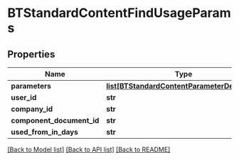 # BTStandardContentFindUsageParams

## Properties
Name | Type | Description | Notes
------------ | ------------- | ------------- | -------------
**parameters** | [**list[BTStandardContentParameterDefinition]**](BTStandardContentParameterDefinition.md) |  | [optional] 
**user_id** | **str** |  | [optional] 
**company_id** | **str** |  | [optional] 
**component_document_id** | **str** |  | [optional] 
**used_from_in_days** | **str** |  | [optional] 

[[Back to Model list]](../README.md#documentation-for-models) [[Back to API list]](../README.md#documentation-for-api-endpoints) [[Back to README]](../README.md)


